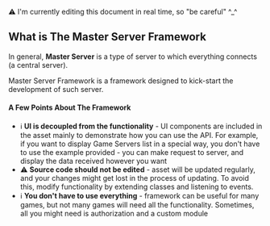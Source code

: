 ⚠️ I'm currently editing this document in real time, so "be careful" ^_^

## What is The Master Server Framework

In general, **Master Server** is a type of server to which everything connects (a central server). 

Master Server Framework is a framework designed to kick-start the development of such server.

#### A Few Points About The Framework

* ℹ️ **UI is decoupled from the functionality** - UI components are included in the asset mainly to demonstrate how you can use the API. For example, if you want to display Game Servers list in a special way, you don't have to use the example provided - you can make request to server, and display the data received however you want
* ⚠️ **Source code should not be edited** - asset will be updated regularly, and your changes might get lost in the process of updating. To avoid this, modify functionality by extending classes and listening to events.
* ℹ️ **You don't have to use everything** - framework can be useful for many games, but not many games will need all the functionality. Sometimes, all you might need is authorization and a custom module